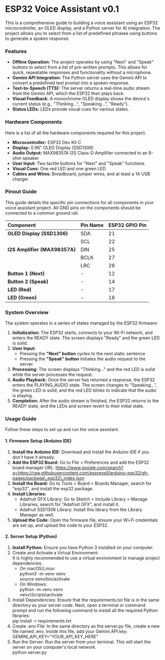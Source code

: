 # **ESP32 Voice Assistant v0.1**

This is a comprehensive guide to building a voice assistant using an ESP32 microcontroller, an OLED display, and a Python server for AI integration. The project allows you to select from a list of predefined phrases using buttons to generate a spoken response.

### **Features**

* **Offline Operation:** The project operates by using "Next" and "Speak" buttons to select from a list of pre-written prompts. This allows for quick, repeatable responses and functionality without a microphone.  
* **Gemini API Integration:** The Python server uses the Gemini API to convert a predefined text prompt into a spoken response.  
* **Text-to-Speech (TTS):** The server returns a real-time audio stream from the Gemini API, which the ESP32 then plays back.  
* **Visual Feedback:** A monochrome OLED display shows the device's current status (e.g., "Thinking...", "Speaking...", "Ready").  
* **Status LEDs:** LEDs provide visual cues for various states.

### **Hardware Components**

Here is a list of all the hardware components required for this project.

* **Microcontroller:** ESP32 Dev Kit C  
* **Display:** 0.96" OLED Display (SSD1306)  
* **Audio Output:** MAX98357A I2S Class-D Amplifier connected to an 8-ohm speaker  
* **User Input:** Two tactile buttons for "Next" and "Speak" functions.  
* **Visual Cues:** One red LED and one green LED  
* **Cables and Wires:** Breadboard, jumper wires, and at least a 1A USB charger

### **Pinout Guide**

This guide details the specific pin connections for all components in your voice assistant project. All GND pins on the components should be connected to a common ground rail.

| Component | Pin Name | ESP32 GPIO Pin |
| :---- | :---- | :---- |
| **OLED Display (SSD1306)** | SDA | 21 |
|  | SCL | 22 |
| **I2S Amplifier (MAX98357A)** | DIN | 25 |
|  | BCLK | 27 |
|  | LRC | 26 |
| **Button 1 (Next)** | \- | 12 |
| **Button 2 (Speak)** | \- | 14 |
| **LED (Red)** | \- | 17 |
| **LED (Green)** | \- | 16 |

### **System Overview**

The system operates in a series of states managed by the ESP32 firmware:

1. **Initialization:** The ESP32 starts, connects to your Wi-Fi network, and enters the READY state. The screen displays "Ready" and the green LED is solid.  
2. **User Input:**  
   * Pressing the **"Next" button** cycles to the next static sentence.  
   * Pressing the **"Speak" button** initiates the audio request to the server.  
3. **Processing:** The screen displays "Thinking..." and the red LED is solid while the server processes the request.  
4. **Audio Playback:** Once the server has returned a response, the ESP32 enters the PLAYING\_AUDIO state. The screen changes to "Speaking...", the green LED is solid, and the red LED blinks to indicate that the audio is playing.  
5. **Completion:** After the audio stream is finished, the ESP32 returns to the READY state, and the LEDs and screen revert to their initial state.

### **Usage Guide**

Follow these steps to set up and run the voice assistant.

#### **1\. Firmware Setup (Arduino IDE)**

1. **Install the Arduino IDE:** Download and install the Arduino IDE if you don't have it already.  
2. **Add the ESP32 Board:** Go to File \> Preferences and add the ESP32 board manager URL: https://www.google.com/search?q=https://raw.githubusercontent.com/espressif/arduino-esp32/gh-pages/package\_esp32\_index.json  
3. **Install the Board:** Go to Tools \> Board \> Boards Manager, search for "esp32", and install the esp32 package.  
4. **Install Libraries:**  
   * Adafruit GFX Library: Go to Sketch \> Include Library \> Manage Libraries, search for "Adafruit GFX", and install it.  
   * Adafruit SSD1306 Library: Install this library from the Library Manager as well.  
5. **Upload the Code:** Open the firmware file, ensure your Wi-Fi credentials are set up, and upload the code to your ESP32.

#### **2\. Server Setup (Python)**

1. **Install Python:** Ensure you have Python 3 installed on your computer.  
2. Create and Activate a Virtual Environment:  
   It is highly recommended to use a virtual environment to manage project dependencies.  
   * On macOS/Linux:  
     python3 \-m venv venv  
     source venv/bin/activate  
   * On Windows:  
     python \-m venv venv  
     venv\\Scripts\\activate  
3. Install Dependencies: Ensure that the requirements.txt file is in the same directory as your server code. Next, open a terminal or command prompt and run the following command to install all the required Python libraries:  
   pip install \-r requirements.txt  
4. Create .env File: In the same directory as the server.py file, create a new file named .env. Inside this file, add your Gemini API key:  
   GEMINI\_API\_KEY="YOUR\_API\_KEY\_HERE"  
5. Run the Server: Run the server from your terminal. This will start the server on your computer's local network.  
   python server.py